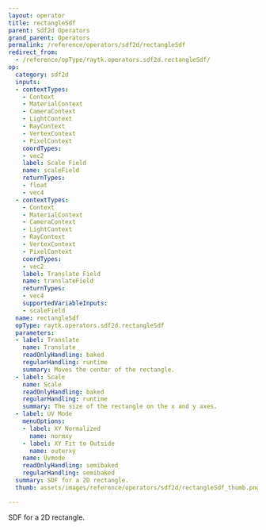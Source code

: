 ```yaml
---
layout: operator
title: rectangleSdf
parent: Sdf2d Operators
grand_parent: Operators
permalink: /reference/operators/sdf2d/rectangleSdf
redirect_from:
  - /reference/opType/raytk.operators.sdf2d.rectangleSdf/
op:
  category: sdf2d
  inputs:
  - contextTypes:
    - Context
    - MaterialContext
    - CameraContext
    - LightContext
    - RayContext
    - VertexContext
    - PixelContext
    coordTypes:
    - vec2
    label: Scale Field
    name: scaleField
    returnTypes:
    - float
    - vec4
  - contextTypes:
    - Context
    - MaterialContext
    - CameraContext
    - LightContext
    - RayContext
    - VertexContext
    - PixelContext
    coordTypes:
    - vec2
    label: Translate Field
    name: translateField
    returnTypes:
    - vec4
    supportedVariableInputs:
    - scaleField
  name: rectangleSdf
  opType: raytk.operators.sdf2d.rectangleSdf
  parameters:
  - label: Translate
    name: Translate
    readOnlyHandling: baked
    regularHandling: runtime
    summary: Moves the center of the rectangle.
  - label: Scale
    name: Scale
    readOnlyHandling: baked
    regularHandling: runtime
    summary: The size of the rectangle on the x and y axes.
  - label: UV Mode
    menuOptions:
    - label: XY Normalized
      name: normxy
    - label: XY Fit to Outside
      name: outerxy
    name: Uvmode
    readOnlyHandling: semibaked
    regularHandling: semibaked
  summary: SDF for a 2D rectangle.
  thumb: assets/images/reference/operators/sdf2d/rectangleSdf_thumb.png

---
```



SDF for a 2D rectangle.
